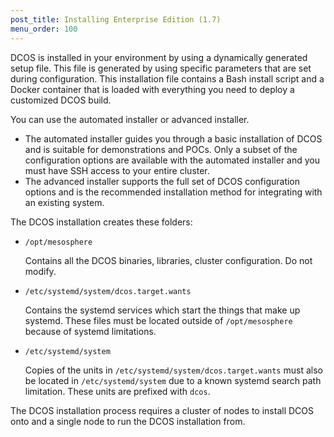 ```yaml
---
post_title: Installing Enterprise Edition (1.7)
menu_order: 100
---
```

DCOS is installed in your environment by using a dynamically generated setup file. This file is generated by using specific parameters that are set during configuration. This installation file contains a Bash install script and a Docker container that is loaded with everything you need to deploy a customized DCOS build.

You can use the automated installer or advanced installer.

  * The automated installer guides you through a basic installation of DCOS and is suitable for demonstrations and POCs. Only a subset of the configuration options are available with the automated installer and you must have SSH access to your entire cluster. 
  * The advanced installer supports the full set of DCOS configuration options and is the recommended installation method for integrating with an existing system.

The DCOS installation creates these folders:

  * `/opt/mesosphere`
    
    Contains all the DCOS binaries, libraries, cluster configuration. Do not modify.

  * `/etc/systemd/system/dcos.target.wants`
    
    Contains the systemd services which start the things that make up systemd. These files must be located outside of `/opt/mesosphere` because of systemd limitations.

  * `/etc/systemd/system`
    
    Copies of the units in `/etc/systemd/system/dcos.target.wants` must also be located in `/etc/systemd/system` due to a known systemd search path limitation. These units are prefixed with `dcos`.

The DCOS installation process requires a cluster of nodes to install DCOS onto and a single node to run the DCOS installation from.